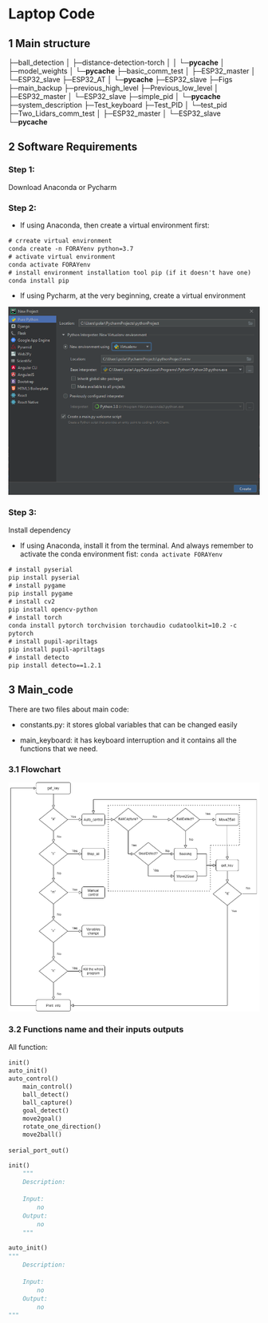 # Laptop Code

## 1 Main structure 

├─ball_detection
│  ├─distance-detection-torch
│  │  └─__pycache__
│  ├─model_weights
│  └─__pycache__
├─basic_comm_test
│  ├─ESP32_master
│  └─ESP32_slave
├─ESP32_AT
│  └─__pycache__
├─ESP32_slave
├─Figs
├─main_backup
├─previous_high_level
├─Previous_low_level
│  ├─ESP32_master
│  └─ESP32_slave
├─simple_pid
│  └─__pycache__
├─system_description
├─Test_keyboard
├─Test_PID
│  └─test_pid
├─Two_Lidars_comm_test
│  ├─ESP32_master
│  └─ESP32_slave
└─__pycache__

## 2 Software Requirements

### Step 1: 

Download Anaconda or Pycharm

### Step 2: 

- If using Anaconda, then create a virtual environment first:

```shell
# crreate virtual environment
conda create -n FORAYenv python=3.7
# activate virtual environment
conda activate FORAYenv
# install environment installation tool pip (if it doesn't have one)
conda install pip
```

- If using Pycharm, at the very beginning, create a virtual environment

![](\Figs\fig1.png)

### Step 3:

Install dependency

- If using Anaconda, install it from the terminal. And always remember to activate the conda environment fist: `conda activate FORAYenv`

```shell
# install pyserial
pip install pyserial
# install pygame 
pip install pygame
# install cv2
pip install opencv-python
# install torch 
conda install pytorch torchvision torchaudio cudatoolkit=10.2 -c pytorch
# install pupil-apriltags
pip install pupil-apriltags
# install detecto
pip install detecto==1.2.1
```



## 3 Main_code

There are two files about main code: 

- constants.py: it stores global variables that can be changed easily

- main_keyboard: it has keyboard interruption and it contains all the functions that we need.

### 3.1 Flowchart

![](\Figs\flowchart_old.png)

### 3.2 Functions name and their inputs outputs

All function: 

```
init()
auto_init()
auto_control()
	main_control()
	ball_detect()
	ball_capture()
	goal_detect()
	move2goal()
	rotate_one_direction()
	move2ball()
	
serial_port_out()

```



```python
init()
    """
    Description:

    Input:
        no 
    Output:
        no 
    """
```

```python
auto_init()
"""
    Description:
		
    Input:
        no 
    Output:
        no 
"""
```

